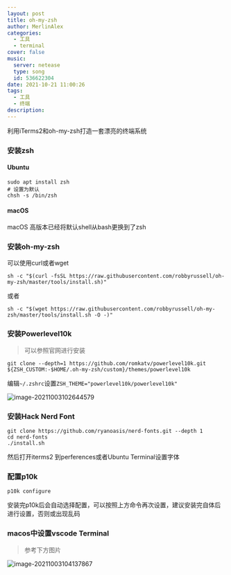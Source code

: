 ```yaml
---
layout: post
title: oh-my-zsh
author: MerlinAlex
categories:
  - 工具
  - terminal
cover: false
music:
  server: netease
  type: song
  id: 536622304
date: 2021-10-21 11:00:26
tags: 
  - 工具
  - 终端
description:
---
```


利用iTerms2和oh-my-zsh打造一套漂亮的终端系统

<!-- more -->

### 安装zsh

#### Ubuntu

```shell
sudo apt install zsh
# 设置为默认
chsh -s /bin/zsh
```

#### macOS

macOS 高版本已经将默认shell从bash更换到了zsh

### 安装oh-my-zsh

可以使用curl或者wget

```shell
sh -c "$(curl -fsSL https://raw.githubusercontent.com/robbyrussell/oh-my-zsh/master/tools/install.sh)"
```

或者

```shell
sh -c "$(wget https://raw.githubusercontent.com/robbyrussell/oh-my-zsh/master/tools/install.sh -O -)"
```

### 安装Powerlevel10k

> 可以参照官网进行安装

```shell
git clone --depth=1 https://github.com/romkatv/powerlevel10k.git ${ZSH_CUSTOM:-$HOME/.oh-my-zsh/custom}/themes/powerlevel10k
```

编辑`~/.zshrc`设置`ZSH_THEME="powerlevel10k/powerlevel10k"`

![image-20211003102644579](https://gitee.com/merlinalex/pic-go/raw/master/image-20211003102644579.png)

### 安装Hack Nerd Font

```shell
git clone https://github.com/ryanoasis/nerd-fonts.git --depth 1
cd nerd-fonts
./install.sh
```

然后打开iterms2 到perferences或者Ubuntu Terminal设置字体

### 配置p10k

```shell
p10k configure
```

安装完p10k后会自动选择配置，可以按照上方命令再次设置，建议安装完自体后进行设置，否则或出现乱码

### macos中设置vscode Terminal

> 参考下方图片

![image-20211003104137867](https://gitee.com/merlinalex/pic-go/raw/master/image-20211003104137867.png)